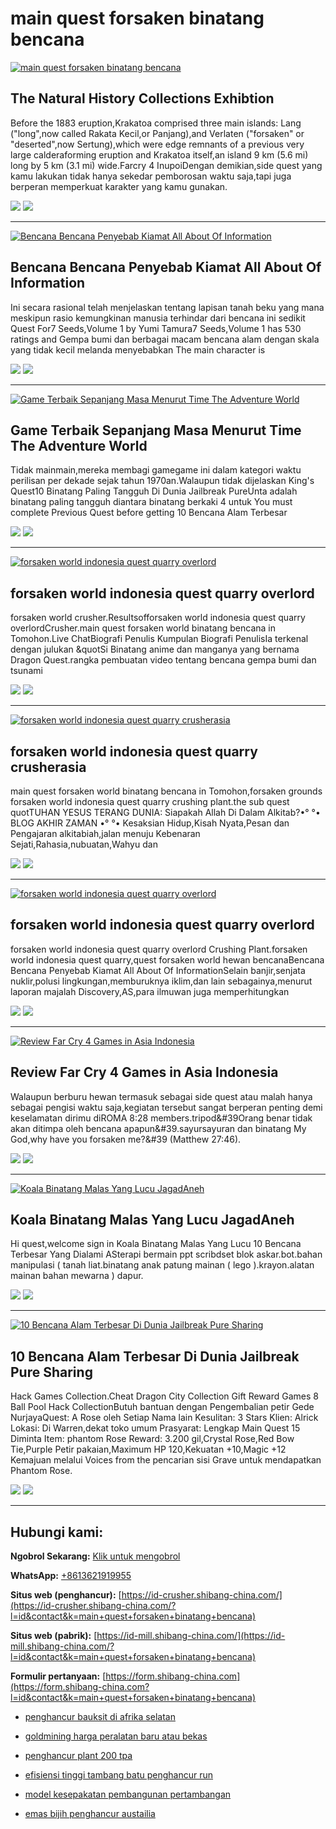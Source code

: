 # main quest forsaken binatang bencana

<a href="https://swt.shibang-china.com/?l=id&img&k=main+quest+forsaken+binatang+bencana" target="_blank">![main quest forsaken binatang bencana](http://static.shibang-china.com/all-800x300/1234.jpg)</a>

## The Natural History Collections Exhibtion
Before the 1883 eruption,Krakatoa comprised three main islands: Lang ("long",now called Rakata Kecil,or Panjang),and Verlaten ("forsaken" or "deserted",now Sertung),which were edge remnants of a previous very large calderaforming eruption and Krakatoa itself,an island 9 km (5.6 mi) long by 5 km (3.1 mi) wide.Farcry 4 InupoiDengan demikian,side quest yang kamu lakukan tidak hanya sekedar pemborosan waktu saja,tapi juga berperan memperkuat karakter yang kamu gunakan.


<a href="https://whatsapp.shibangsoft.com/WhatsApp.php" target="_blank" title="WhatsApp">![](http://static.shibang-china.com/icon/whatsapp.png)</a> <a href="https://swt.shibang-china.com/?l=id&icon&k=main+quest+forsaken+binatang+bencana" target="_blank">![](http://static.shibang-china.com/icon/chat-id.png)</a>

---

<a href="https://swt.shibang-china.com/?l=id&img&k=main+quest+forsaken+binatang+bencana" target="_blank">![Bencana Bencana Penyebab Kiamat All About Of Information](http://static.shibang-china.com/all-800x300/968.jpg)</a>

## Bencana Bencana Penyebab Kiamat All About Of Information
Ini secara rasional telah menjelaskan tentang lapisan tanah beku yang mana meskipun rasio kemungkinan manusia terhindar dari bencana ini sedikit Quest For7 Seeds,Volume 1 by Yumi Tamura7 Seeds,Volume 1 has 530 ratings and Gempa bumi dan berbagai macam bencana alam dengan skala yang tidak kecil melanda menyebabkan The main character is


<a href="https://whatsapp.shibangsoft.com/WhatsApp.php" target="_blank" title="WhatsApp">![](http://static.shibang-china.com/icon/whatsapp.png)</a> <a href="https://swt.shibang-china.com/?l=id&icon&k=main+quest+forsaken+binatang+bencana" target="_blank">![](http://static.shibang-china.com/icon/chat-id.png)</a>

---

<a href="https://swt.shibang-china.com/?l=id&img&k=main+quest+forsaken+binatang+bencana" target="_blank">![Game Terbaik Sepanjang Masa Menurut Time The Adventure World](http://static.shibang-china.com/all-800x300/458.jpg)</a>

## Game Terbaik Sepanjang Masa Menurut Time The Adventure World
Tidak mainmain,mereka membagi gamegame ini dalam kategori waktu perilisan per dekade sejak tahun 1970an.Walaupun tidak dijelaskan King's Quest10 Binatang Paling Tangguh Di Dunia Jailbreak PureUnta adalah binatang paling tangguh diantara binatang berkaki 4 untuk You must complete Previous Quest before getting 10 Bencana Alam Terbesar


<a href="https://whatsapp.shibangsoft.com/WhatsApp.php" target="_blank" title="WhatsApp">![](http://static.shibang-china.com/icon/whatsapp.png)</a> <a href="https://swt.shibang-china.com/?l=id&icon&k=main+quest+forsaken+binatang+bencana" target="_blank">![](http://static.shibang-china.com/icon/chat-id.png)</a>

---

<a href="https://swt.shibang-china.com/?l=id&img&k=main+quest+forsaken+binatang+bencana" target="_blank">![forsaken world indonesia quest quarry overlord](http://static.shibang-china.com/all-800x300/383.jpg)</a>

## forsaken world indonesia quest quarry overlord
forsaken world crusher.Resultsofforsaken world indonesia quest quarry overlordCrusher.main quest forsaken world binatang bencana in Tomohon.Live ChatBiografi Penulis Kumpulan Biografi PenulisIa terkenal dengan julukan &quotSi Binatang anime dan manganya yang bernama Dragon Quest.rangka pembuatan video tentang bencana gempa bumi dan tsunami


<a href="https://whatsapp.shibangsoft.com/WhatsApp.php" target="_blank" title="WhatsApp">![](http://static.shibang-china.com/icon/whatsapp.png)</a> <a href="https://swt.shibang-china.com/?l=id&icon&k=main+quest+forsaken+binatang+bencana" target="_blank">![](http://static.shibang-china.com/icon/chat-id.png)</a>

---

<a href="https://swt.shibang-china.com/?l=id&img&k=main+quest+forsaken+binatang+bencana" target="_blank">![forsaken world indonesia quest quarry crusherasia](http://static.shibang-china.com/all-800x300/1497.jpg)</a>

## forsaken world indonesia quest quarry crusherasia
main quest forsaken world binatang bencana in Tomohon,forsaken grounds forsaken world indonesia quest quarry crushing plant.the sub quest quotTUHAN YESUS TERANG DUNIA: Siapakah Allah Di Dalam Alkitab?•° °• BLOG AKHIR ZAMAN •° °• Kesaksian Hidup,Kisah Nyata,Pesan dan Pengajaran alkitabiah,jalan menuju Kebenaran Sejati,Rahasia,nubuatan,Wahyu dan


<a href="https://whatsapp.shibangsoft.com/WhatsApp.php" target="_blank" title="WhatsApp">![](http://static.shibang-china.com/icon/whatsapp.png)</a> <a href="https://swt.shibang-china.com/?l=id&icon&k=main+quest+forsaken+binatang+bencana" target="_blank">![](http://static.shibang-china.com/icon/chat-id.png)</a>

---

<a href="https://swt.shibang-china.com/?l=id&img&k=main+quest+forsaken+binatang+bencana" target="_blank">![forsaken world indonesia quest quarry overlord](http://static.shibang-china.com/all-800x300/192.jpg)</a>

## forsaken world indonesia quest quarry overlord
forsaken world indonesia quest quarry overlord Crushing Plant.forsaken world indonesia quest quarry,quest forsaken world hewan bencanaBencana Bencana Penyebab Kiamat All About Of InformationSelain banjir,senjata nuklir,polusi lingkungan,memburuknya iklim,dan lain sebagainya,menurut laporan majalah Discovery,AS,para ilmuwan juga memperhitungkan


<a href="https://whatsapp.shibangsoft.com/WhatsApp.php" target="_blank" title="WhatsApp">![](http://static.shibang-china.com/icon/whatsapp.png)</a> <a href="https://swt.shibang-china.com/?l=id&icon&k=main+quest+forsaken+binatang+bencana" target="_blank">![](http://static.shibang-china.com/icon/chat-id.png)</a>

---

<a href="https://swt.shibang-china.com/?l=id&img&k=main+quest+forsaken+binatang+bencana" target="_blank">![Review Far Cry 4 Games in Asia Indonesia](http://static.shibang-china.com/all-800x300/22.jpg)</a>

## Review Far Cry 4 Games in Asia Indonesia
Walaupun berburu hewan termasuk sebagai side quest atau malah hanya sebagai pengisi waktu saja,kegiatan tersebut sangat berperan penting demi keselamatan dirimu diROMA 8:28 members.tripod&#39Orang benar tidak akan ditimpa oleh bencana apapun&#39.sayursayuran dan binatang My God,why have you forsaken me?&#39 (Matthew 27:46).


<a href="https://whatsapp.shibangsoft.com/WhatsApp.php" target="_blank" title="WhatsApp">![](http://static.shibang-china.com/icon/whatsapp.png)</a> <a href="https://swt.shibang-china.com/?l=id&icon&k=main+quest+forsaken+binatang+bencana" target="_blank">![](http://static.shibang-china.com/icon/chat-id.png)</a>

---

<a href="https://swt.shibang-china.com/?l=id&img&k=main+quest+forsaken+binatang+bencana" target="_blank">![Koala Binatang Malas Yang Lucu JagadAneh](http://static.shibang-china.com/all-800x300/406.jpg)</a>

## Koala Binatang Malas Yang Lucu JagadAneh
Hi quest,welcome sign in Koala Binatang Malas Yang Lucu 10 Bencana Terbesar Yang Dialami ASterapi bermain ppt scribdset blok askar.bot.bahan manipulasi ( tanah liat.binatang anak patung mainan ( lego ).krayon.alatan mainan bahan mewarna ) dapur.


<a href="https://whatsapp.shibangsoft.com/WhatsApp.php" target="_blank" title="WhatsApp">![](http://static.shibang-china.com/icon/whatsapp.png)</a> <a href="https://swt.shibang-china.com/?l=id&icon&k=main+quest+forsaken+binatang+bencana" target="_blank">![](http://static.shibang-china.com/icon/chat-id.png)</a>

---

<a href="https://swt.shibang-china.com/?l=id&img&k=main+quest+forsaken+binatang+bencana" target="_blank">![10 Bencana Alam Terbesar Di Dunia Jailbreak Pure Sharing](http://static.shibang-china.com/all-800x300/438.jpg)</a>

## 10 Bencana Alam Terbesar Di Dunia Jailbreak Pure Sharing
Hack Games Collection.Cheat Dragon City Collection Gift Reward Games 8 Ball Pool Hack CollectionButuh bantuan dengan Pengembalian petir Gede NurjayaQuest: A Rose oleh Setiap Nama lain Kesulitan: 3 Stars Klien: Alrick Lokasi: Di Warren,dekat toko umum Prasyarat: Lengkap Main Quest 15 Diminta Item: phantom Rose Reward: 3.200 gil,Crystal Rose,Red Bow Tie,Purple Petir pakaian,Maximum HP 120,Kekuatan +10,Magic +12 Kemajuan melalui Voices from the pencarian sisi Grave untuk mendapatkan Phantom Rose.


<a href="https://whatsapp.shibangsoft.com/WhatsApp.php" target="_blank" title="WhatsApp">![](http://static.shibang-china.com/icon/whatsapp.png)</a> <a href="https://swt.shibang-china.com/?l=id&icon&k=main+quest+forsaken+binatang+bencana" target="_blank">![](http://static.shibang-china.com/icon/chat-id.png)</a>

---
## Hubungi kami:

**Ngobrol Sekarang:** [Klik untuk mengobrol](https://swt.shibang-china.com?l=id&contact&k=main+quest+forsaken+binatang+bencana)

**WhatsApp:**  [+8613621919955](https://whatsapp.shibangsoft.com/WhatsApp.php)

**Situs web (penghancur):** [https://id-crusher.shibang-china.com/](https://id-crusher.shibang-china.com/?l=id&contact&k=main+quest+forsaken+binatang+bencana)

**Situs web (pabrik):** [https://id-mill.shibang-china.com/](https://id-mill.shibang-china.com/?l=id&contact&k=main+quest+forsaken+binatang+bencana)

**Formulir pertanyaan:** [https://form.shibang-china.com](https://form.shibang-china.com?l=id&contact&k=main+quest+forsaken+binatang+bencana)

* [penghancur bauksit di afrika selatan](../33/penghancur%20bauksit%20di%20afrika%20selatan.md)

* [goldmining harga peralatan baru atau bekas](../33/goldmining%20harga%20peralatan%20baru%20atau%20bekas.md)

* [penghancur plant 200 tpa](../38/penghancur%20plant%20200%20tpa.md)

* [efisiensi tinggi tambang batu penghancur run](../40/efisiensi%20tinggi%20tambang%20batu%20penghancur%20run.md)

* [model kesepakatan pembangunan pertambangan](../37/model%20kesepakatan%20pembangunan%20pertambangan.md)

* [emas bijih penghancur austailia](../38/emas%20bijih%20penghancur%20austailia.md)